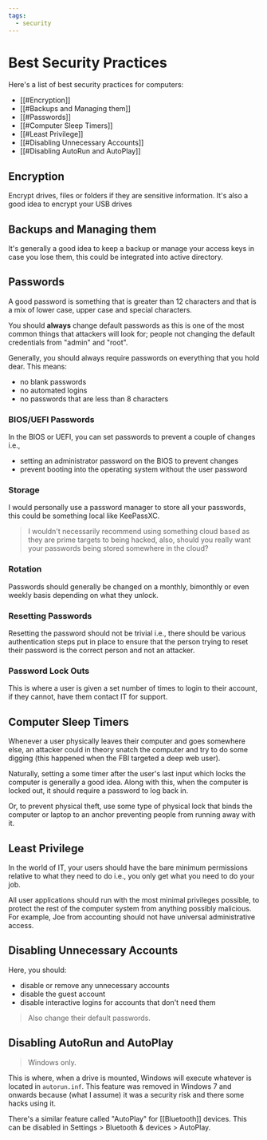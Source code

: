 ```yaml
---
tags:
  - security
---
```

# Best Security Practices

Here's a list of best security practices for computers:

- [[#Encryption]]
- [[#Backups and Managing them]]
- [[#Passwords]]
- [[#Computer Sleep Timers]]
- [[#Least Privilege]]
- [[#Disabling Unnecessary Accounts]]
- [[#Disabling AutoRun and AutoPlay]]

## Encryption

Encrypt drives, files or folders if they are sensitive information. It's also a good idea to encrypt your USB drives

## Backups and Managing them

It's generally a good idea to keep a backup or manage your access keys in case you lose them, this could be integrated into active directory.

## Passwords

A good password is something that is greater than 12 characters and that is a mix of lower case, upper case and special characters.

You should **always** change default passwords as this is one of the most common things that attackers will look for; people not changing the default credentials from "admin" and "root".

Generally, you should always require passwords on everything that you hold dear. This means:

- no blank passwords
- no automated logins
- no passwords that are less than 8 characters

### BIOS/UEFI Passwords

In the BIOS or UEFI, you can set passwords to prevent a couple of changes i.e.,

- setting an administrator password on the BIOS to prevent changes
- prevent booting into the operating system without the user password

### Storage

I would personally use a password manager to store all your passwords, this could be something local like KeePassXC.

>I wouldn't necessarily recommend using something cloud based as they are prime targets to being hacked, also, should you really want your passwords being stored somewhere in the cloud?

### Rotation

Passwords should generally be changed on a monthly, bimonthly or even weekly basis depending on what they unlock.

### Resetting Passwords

Resetting the password should not be trivial i.e., there should be various authentication steps put in place to ensure that the person trying to reset their password is the correct person and not an attacker.

### Password Lock Outs

This is where a user is given a set number of times to login to their account, if they cannot, have them contact IT for support.

## Computer Sleep Timers

Whenever a user physically leaves their computer and goes somewhere else, an attacker could in theory snatch the computer and try to do some digging (this happened when the FBI targeted a deep web user).

Naturally, setting a some timer after the user's last input which locks the computer is generally a good idea. Along with this, when the computer is locked out, it should require a password to log back in.

Or, to prevent physical theft, use some type of physical lock that binds the computer or laptop to an anchor preventing people from running away with it.

## Least Privilege

In the world of IT, your users should have the bare minimum permissions relative to what they need to do i.e., you only get what you need to do your job.

All user applications should run with the most minimal privileges possible, to protect the rest of the computer system from anything possibly malicious. For example, Joe from accounting should not have universal administrative access.

## Disabling Unnecessary Accounts

Here, you should:

- disable or remove any unnecessary accounts
- disable the guest account
- disable interactive logins for accounts that don't need them

>Also change their default passwords.

## Disabling AutoRun and AutoPlay

>Windows only.

This is where, when a drive is mounted, Windows will execute whatever is located in `autorun.inf`. This feature was removed in Windows 7 and onwards because (what I assume) it was a security risk and there some hacks using it.

There's a similar feature called "AutoPlay" for [[Bluetooth]] devices. This can be disabled in Settings > Bluetooth & devices > AutoPlay.
